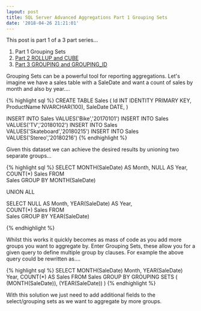 ```yaml
---
layout: post
title: SQL Server Advanced Aggregations Part 1 Grouping Sets
date: '2018-04-26 21:21:01'
---
```


This post is part 1 of a 3 part series...

1.  Part 1 Grouping Sets
1.  [Part 2 ROLLUP and CUBE](https://gavindraper.com/2018/04/28/SQL-Server-Advanced-Aggregations/)
1.  [Part 3 GROUPING and GROUPING_ID](https://gavindraper.com/2018/05/01/SQL-Server-Advanced-Aggregations-GroupingId/)

Grouping Sets can be a powerful tool for reporting aggregations. Let's imagine we have a sales table with a SaleDate and want a count of sales by month and also by year....

{% highlight sql %}
CREATE TABLE Sales
(
    Id INT IDENTITY PRIMARY KEY,
    ProductName NVARCHAR(100),
    SaleDate DATE,
)

INSERT INTO Sales VALUES('Bike','20170101')
INSERT INTO Sales VALUES('TV','20180102')
INSERT INTO Sales VALUES('Skateboard','20180215')
INSERT INTO Sales VALUES('Stereo','20180216')
{% endhighlight %}

Given this dataset we can achieve the desired results by unioning two separate groups...

{% highlight sql %}
SELECT 
    MONTH(SaleDate) AS Month,
    NULL AS Year,    
    COUNT(*) Sales
FROM    
    Sales
GROUP BY MONTH(SaleDate)

UNION ALL

SELECT 
    NULL AS Month,
    YEAR(SaleDate) AS Year,    
    COUNT(*) Sales
FROM    
    Sales
GROUP BY YEAR(SaleDate)

{% endhighlight %}

Whilst this works it quickly becomes as mass of code as you add more groups you want to aggregate by. Enter Grouping Sets, these allow you for a given query to define multiple group by clauses. For example the above query could be rewritten as....

{% highlight sql %}
SELECT
   MONTH(SaleDate) Month,
   YEAR(SaleDate) Year, 
   COUNT(*) AS Sales
FROM 
   Sales
GROUP BY GROUPING SETS
(
   (MONTH(SaleDate)),
   (YEAR(SaleDate))
)
{% endhighlight %}

With this solution we just need to add additional fields to the select/grouping sets as we want to aggregate by more groups.